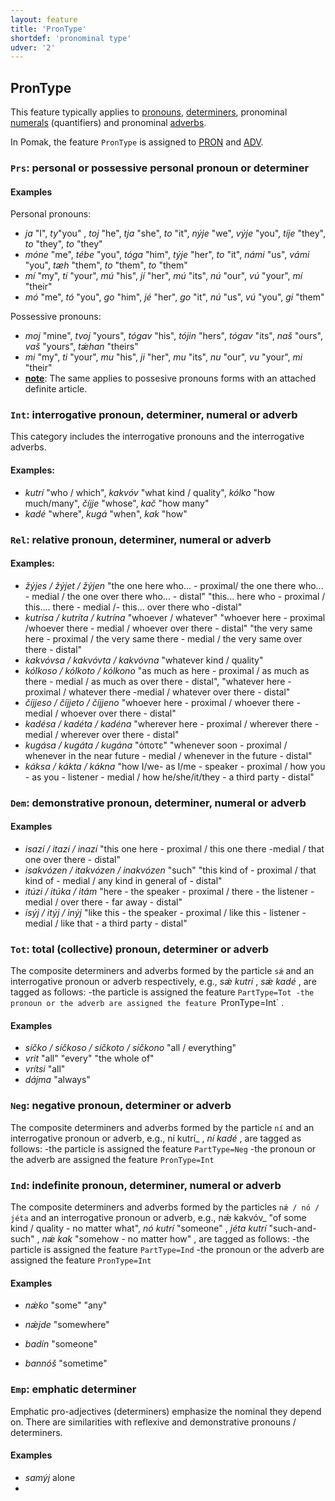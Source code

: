 ```yaml
---
layout: feature
title: 'PronType'
shortdef: 'pronominal type'
udver: '2'
---
```


## PronType

This feature typically applies to [pronouns](../../u/pos/PRON), [determiners](../../upos/DET), pronominal [numerals](../../u/pos/NUM) (quantifiers)
 and pronominal [adverbs](../../u/pos/ADV).

In Pomak, the feature `PronType` is assigned to [PRON]() and [ADV](). 

### <a name="Prs">`Prs`</a>: personal or possessive personal pronoun or determiner

#### Examples

Personal pronouns:
* _ja_ "I", _ty_"you" , _toj_ "he", _tja_ "she", _to_ "it", _nýje_ "we", _výje_ "you", _tíje_ "they", _to_ "they", _to_ "they"
* _móne_ "me", _tébe_ "you", _tóga_ "him", _týje_ "her", _to_ "it", _námi_ "us", _vámi_ "you", _tæh_ "them", _to_ "them", _to_ "them"
* _mí_ "my", _tí_ "your", _mú_ "his", _jí_ "her", _mú_ "its", _nú_ "our", _vú_ "your", _mí_ "their"
* _mó_ "me", _tó_ "you", _go_ "him", _jé_ "her", _go_ "it", _nú_ "us", _vú_ "you", _gi_ "them"

Possessive pronouns:
* _moj_ "mine", _tvoj_ "yours", _tógav_ "his", _tójin_ "hers", _tógav_ "its", _naš_ "ours", _vaš_ "yours", _tǽhan_ "theirs"
* _mi_ "my", _ti_ "your", _mu_ "his", _ji_ "her", _mu_ "its", _nu_ "our", _vu_ "your", _mi_ "their"
* <b><u>note</u></b>: The same applies to possesive pronouns forms with an attached definite article. 


<!--### <a name="Rcp">`Rcp`</a>: reciprocal pronoun

#### Examples

The feature `Rcp`.-->


### <a name="Int">`Int`</a>: interrogative pronoun, determiner, numeral or adverb

This category includes the interrogative pronouns and the interrogative adverbs.

#### Examples: 

* _kutrí_ "who / which", _kakvóv_ "what kind / quality", _kólko_ "how much/many", _číjje_ "whose", _kač_ "how many"
* _kadé_ "where", _kugá_ "when", _kak_ "how"

### <a name="Rel">`Rel`</a>: relative pronoun, determiner, numeral or adverb


#### Examples: 

* _žýjes / žýjet / žýjen_ "the one here who... - proximal/ the one there who... - medial / the one over there who... - distal" "this... here who  - proximal / this.... there  - medial /- this... over there who -distal" 
* _kutrísa / kutríta / kutrína_ "whoever / whatever" "whoever here - proximal /whoever there - medial / whoever over there - distal" "the very same here - proximal / the very same there - medial / the very same over there - distal"
* _kakvóvsa / kakvóvta / kakvóvna_ "whatever kind / quality" 
* _kólkoso / kólkoto / kólkono_ "as much as here - proximal / as much as there - medial / as much as over there - distal", "whatever here - proximal / whatever there -medial / whatever over there - distal" 
* _číjjeso / číjjeto / číjjeno_ "whoever here - proximal / whoever there - medial / whoever over there - distal" 
* _kadésa / kadéta / kadéna_ "wherever here - proximal / wherever there - medial / wherever over there - distal" 
* _kugása / kugáta / kugána_ "όποτε" "whenever soon - proximal / whenever in the near future - medial / whenever in the future - distal"
* _káksa / kákta / kákna_ "how I/we- as I/me - speaker  - proximal / how you - as you - listener - medial / how he/she/it/they - a third party - distal"  

### <a name="Dem">`Dem`</a>: demonstrative pronoun, determiner, numeral or adverb


#### Examples

* _isazí / itazí / inazí_ "this one here - proximal / this one there -medial / that one over there - distal"  
* _isakvózen / itakvózen / inakvózen_ "such" "this kind of - proximal / that kind of - medial / any kind in general of - distal"  
* _itúzi / itúka / itám_ "here - the speaker - proximal / there - the listener - medial / over there - far away - distal"  
* _isýj / itýj / inýj_ "like this - the speaker - proximal / like this - listener - medial / like that - a third party - distal"  


### <a name="Tot">`Tot`</a>: total (collective) pronoun, determiner or adverb

<!--Ritvan are these pronouns or determiners?-->

The composite determiners and adverbs  formed by the particle `sǽ` and an interrogative pronoun or adverb respectively, e.g., _sǽ kutrí_ , _sǽ kadé_ , are tagged as follows:
-the particle is assigned the feature `PartType=Tot
-the pronoun or the adverb are assigned the feature `PronType=Int` 
.

#### Examples

* _síčko / síčkoso / síčkoto / síčkono_ "all / everything"   
* _vrit_ "all" "every" "the whole of"   
* _vrítsi_ "all"  
* _dájma_ "always" 

### <a name="Neg">`Neg`</a>: negative pronoun, determiner or adverb

<!--Ritvan are these pronouns or determiners?-->


The composite determiners and adverbs formed by the particle `ní` and an interrogative pronoun or adverb, e.g., ní kutrí_ , _ní kadé_ , are tagged as follows:
-the particle is assigned the feature `PartType=Neg`
-the pronoun or the adverb are assigned the feature `PronType=Int` 

### <a name="Ind">`Ind`</a>: indefinite pronoun, determiner, numeral or adverb

<!--Ritvan are these pronouns or determiners?-->


The composite determiners and adverbs formed by the particles `nǽ / nó / jéta`  and an interrogative pronoun or adverb, e.g., nǽ kakvóv_ "of some kind / quality - no matter what",
 _nó kutrí_ "someone" , _jéta kutrí_ "such-and-such" , _nǽ kak_ "somehow - no matter how" , are tagged as follows:
-the particle is assigned the feature `PartType=Ind`
-the pronoun or the adverb are assigned the feature `PronType=Int` 

#### Examples

* _nǽko_ "some" "any" 
* _nǽjde_ "somewhere" 

* _badín_ "someone"  
* _bannóš_ "sometime" 


### <a name="Emp">`Emp`</a>: emphatic determiner


Emphatic pro-adjectives (determiners) emphasize the nominal they depend on. There are similarities with reflexive and demonstrative pronouns / determiners.

#### Examples
* _samýj_ alone
* 
<!-- Interlanguage links updated So kvě 14 19:02:35 CEST 2022 -->
